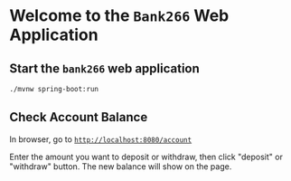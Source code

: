 # Welcome to the `Bank266` Web Application

## Start the `bank266` web application

```bash
./mvnw spring-boot:run
```

## Check Account Balance

In browser, go to [`http://localhost:8080/account`](http://localhost:8080/account)

Enter the amount you want to deposit or withdraw, then click "deposit" or "withdraw" button. The new balance will show on the page.